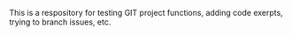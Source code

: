 This is a respository for testing GIT project functions, adding code exerpts, trying to branch issues, etc.

<!--
**sensminger/sensminger** is a ✨ _special_ ✨ repository because its `README.md` (this file) appears on your GitHub profile.

